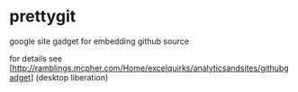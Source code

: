 # prettygit
google site gadget for embedding github source

for details see [http://ramblings.mcpher.com/Home/excelquirks/analyticsandsites/githubgadget] (desktop liberation)
